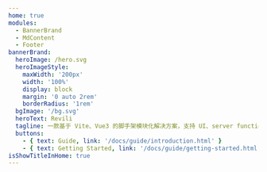 ```yaml
---
home: true
modules:
  - BannerBrand
  - MdContent
  - Footer
bannerBrand:
  heroImage: /hero.svg
  heroImageStyle:
    maxWidth: '200px'
    width: '100%'
    display: block
    margin: '0 auto 2rem'
    borderRadius: '1rem'
  bgImage: '/bg.svg'
  heroText: Revili
  tagline: 一款基于 Vite、Vue3 的脚手架模块化解决方案，支持 UI、server function、command 的扩展。
  buttons:
    - { text: Guide, link: '/docs/guide/introduction.html' }
    - { text: Getting Started, link: '/docs/guide/getting-started.html', type: 'plain' }
isShowTitleInHome: true
---
```

